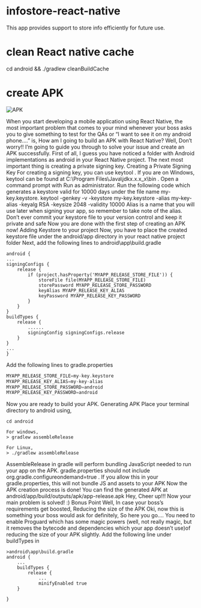 # infostore-react-native

This app provides support to store info efficiently for future use.

# clean React native cache

cd android && ./gradlew cleanBuildCache

# create APK

![APK](https://medium.com/@hasangi/making-a-signed-apk-for-your-react-native-application-98e8529678db)

When you start developing a mobile application using React Native, the most important problem that comes to your mind whenever your boss asks you to give something to test for the QAs or “I want to see it on my android phone….” is,
How am I going to build an APK with React Native?
Well, Don’t worry!! I’m going to guide you through to solve your issue and create an APK successfully.
First of all, I guess you have noticed a folder with Android implementations as android in your React Native project.
The next most important thing is creating a private signing key.
Creating a Private Signing Key
For creating a signing key, you can use keytool .
If you are on Windows, keytool can be found at C:\Program Files\Java\jdkx.x.x_x\bin . Open a command prompt with Run as administrator.
Run the following code which generates a keystore valid for 10000 days under the file name my-key.keystore.
keytool -genkey -v -keystore my-key.keystore -alias my-key-alias -keyalg RSA -keysize 2048 -validity 10000
Alias is a name that you will use later when signing your app, so remember to take note of the alias.
Don’t ever commit your keystore file to your version control and keep it private and safe
Now you are done with the first step of creating an APK now!
Adding Keystore to your project
Now, you have to place the created keystore file under the android/app directory in your react native project folder
Next, add the following lines to android\app\build.gradle

```android
android {
...
signingConfigs {
    release {
        if (project.hasProperty('MYAPP_RELEASE_STORE_FILE')) {
            storeFile file(MYAPP_RELEASE_STORE_FILE)
            storePassword MYAPP_RELEASE_STORE_PASSWORD
            keyAlias MYAPP_RELEASE_KEY_ALIAS
            keyPassword MYAPP_RELEASE_KEY_PASSWORD
        }
    }
}
buildTypes {
    release {
        ......
        signingConfig signingConfigs.release
    }
}
...
}
```

Add the following lines to gradle.properties

```gradle
MYAPP_RELEASE_STORE_FILE=my-key.keystore
MYAPP_RELEASE_KEY_ALIAS=my-key-alias
MYAPP_RELEASE_STORE_PASSWORD=android
MYAPP_RELEASE_KEY_PASSWORD=android
```

Now you are ready to build your APK.
Generating APK
Place your terminal directory to android using,

```android
cd android

For windows,
> gradlew assembleRelease

For Linux,
> ./gradlew assembleRelease
```

AssembleRelease in gradle will perform bundling JavaScript needed to run your app on the APK.
gradle.properties should not include org.gradle.configureondemand=true . If you allow this in your gradle.properties, this will not bundle JS and assets to your APK
Now the APK creation process is done! You can find the generated APK at android/app/build/outputs/apk/app-release.apk
Hey, Cheer up!!! Now your main problem is solved! :)
Bonus Point
Well, In case your boss’s requirements get boosted,
Reducing the size of the APK
Oki, now this is something your boss would ask for definitely,
So here you go….
You need to enable Proguard which has some magic powers (well, not really magic, but it removes the bytecode and dependencies which your app doesn’t use)of reducing the size of your APK slightly.
Add the following line under buildTypes in 

```
>android\app\build.gradle
android {
    ... 
    buildTypes {
        release {
            ...
            minifyEnabled true
    }
    
}
```
